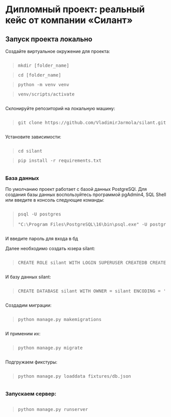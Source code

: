 <h1>Дипломный проект: реальный кейс от компании «Силант»</h1>

<h2>Запуск проекта локально</h2>

<p>Создайте виртуальное окружение для проекта:</p>
<pre>
<blockquote>mkdir [folder_name]</blockquote><blockquote>cd [folder_name]</blockquote><blockquote>python -m venv venv</blockquote><blockquote>venv/scripts/activate</blockquote></pre>

<p>Склонируйте репозиторий на локальную машину:</p>

<pre><blockquote>git clone https://github.com/VladimirJarmola/silant.git</blockquote></pre>

<p>Установите зависимости:</p>

<pre><blockquote>cd silant</blockquote><blockquote>pip install -r requirements.txt</blockquote></pre>

<h3>База данных</h3>
<p>По умолчанию проект работает с базой данных PostgreSQl. Для создания базы данных воспользуйтесь программой pgAdmin4, SQL Shell или введите в консоль следующие команды: </p>
 
<pre><blockquote>psql -U postgres

"C:\Program Files\PostgreSQL\16\bin\psql.exe" -U postgres (для Windows, если psql не добавлена в переменную PATH)</blockquote></pre>

<p>И введите пароль для входа в бд</p>
<p>Далее необходимо создать юзера silant:</p>
 
<pre><blockquote>CREATE ROLE silant WITH LOGIN SUPERUSER CREATEDB CREATEROLE INHERIT NOREPLICATION CONNECTION LIMIT -1 PASSWORD 'silant';</blockquote></pre>

<p>И базу данных silant:</p>
 
<pre><blockquote>CREATE DATABASE silant WITH OWNER = silant ENCODING = 'UTF8' LOCALE_PROVIDER = 'libc' CONNECTION LIMIT = -1 IS_TEMPLATE = False;</blockquote></pre>

<p>Создадим миграции:</p>
 
<pre><blockquote>python manage.py makemigrations</blockquote></pre>

<p>И применим их:</p>
 
<pre><blockquote>python manage.py migrate</blockquote></pre>

<p>Подгружаем фикстуры:</p>
 
<pre><blockquote>python manage.py loaddata fixtures/db.json</blockquote></pre>

<h3>Запускаем сервер:</h3>
<pre><blockquote>python manage.py runserver</blockquote></pre>